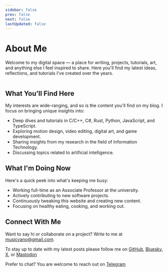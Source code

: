 ```yaml
---
sidebar: false
prev: false
next: false
lastUpdated: false
---
```


<script setup>
import { VPTeamMembers } from 'vitepress/theme'

const getMembers = () => [
  {
    avatar: '/images/photo.webp',
    name: 'Ivan Muzyka',
    title: 'Author',
    links: [
      { icon: "github", link: "https://github.com/musicvano", ariaLabel: "GitHub" },
      { icon: "bluesky", link: "https://musicvano.bsky.social", ariaLabel: "Bluesky" },
      { icon: "x", link: "https://x.com/musicvano", ariaLabel: "X" },
      { icon: "mastodon", link: "https://mastodon.social/@musicvano", ariaLabel: "Mastodon" },
      { icon: "telegram", link: "https://t.me/musicvano", ariaLabel: "Telegram" }
    ]
  }
]

const members = getMembers()
</script>

# About Me

Welcome to my digital space — a place for writing, projects, tutorials, art, and anything else I feel inspired to share. Here you'll find my latest ideas, reflections, and tutorials I've created over the years.

<div style="display: flex; justify-content: center">
  <VPTeamMembers size="medium" :members="members" />
</div>

## What You'll Find Here

My interests are wide-ranging, and so is the content you'll find on my blog. I focus on bringing unique insights into:

- Deep dives and tutorials in C/C++, C#, Rust, Python, JavaScript, and TypeScript.
- Exploring motion design, video editing, digital art, and game development.
- Sharing insights from my research in the field of Information Technology.
- Discussing topics related to artificial intelligence.

## What I'm Doing Now

Here's a quick peek into what's keeping me busy:

- Working full-time as an Associate Professor at the university.
- Actively contributing to new software projects.
- Continuously tweaking this website and creating new content.
- Focusing on healthy eating, cooking, and working out.

## Connect With Me

Want to say hi or collaborate on a project? Write to me at musicvano@gmail.com.

To stay up to date with my latest posts please follow me on [GitHub](https://github.com/musicvano), [Bluesky](https://musicvano.bsky.social), [X](https://x.com/musicvano), or [Mastodon](https://mastodon.social/@musicvano)

Prefer to chat? You are welcome to reach out on [Telegram](https://t.me/musicvano)
